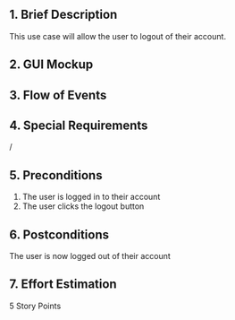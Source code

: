 ## 1. Brief Description
This use case will allow the user to logout of their account.
## 2. GUI Mockup
## 3. Flow of Events
## 4. Special Requirements
/
## 5. Preconditions
1. The user is logged in to their account
2. The user clicks the logout button
## 6. Postconditions
The user is now logged out of their account
## 7. Effort Estimation
5 Story Points